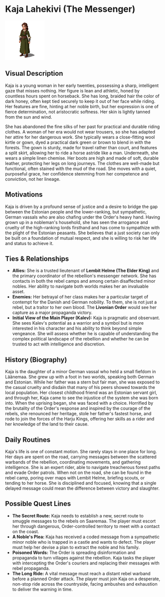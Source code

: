 # Kaja Lahekivi (The Messenger)

![alt text](kaja_lahekivi.png)

## Visual Description
Kaja is a young woman in her early twenties, possessing a sharp, intelligent gaze that misses nothing. Her figure is lean and athletic, honed by countless hours spent on horseback. She has long, braided hair the color of dark honey, often kept tied securely to keep it out of her face while riding. Her features are fine, hinting at her noble birth, but her expression is one of fierce determination, not aristocratic softness. Her skin is lightly tanned from the sun and wind.

She has abandoned the fine silks of her past for practical and durable riding clothes. A woman of her era would not wear trousers, so she has adapted her attire for her dangerous work. She typically wears a close-fitting wool kirtle or gown, dyed a practical dark green or brown to blend in with the forests. The gown is sturdy, made for travel rather than court, and features a split skirt, allowing her to ride a horse astride like a man. Underneath, she wears a simple linen chemise. Her boots are high and made of soft, durable leather, protecting her legs on long journeys. The clothes are well-made but functional, often stained with the mud of the road. She moves with a quiet, purposeful grace, her confidence stemming from her competence and conviction, not her lineage.

## Motivations
Kaja is driven by a profound sense of justice and a desire to bridge the gap between the Estonian people and the lower-ranking, but sympathetic, German vassals who are also chafing under the Order's heavy hand. Having grown up in a nobleman's household, she has seen the arrogance and cruelty of the high-ranking lords firsthand and has come to sympathize with the plight of the Estonian peasants. She believes that a just society can only be built on a foundation of mutual respect, and she is willing to risk her life and status to achieve it.

## Ties & Relationships
- **Allies:** She is a trusted lieutenant of **Lembit Helme (The Elder King)** and the primary coordinator of the rebellion's messenger network. She has contacts in both the rebel camps and among certain disaffected minor nobles. Her ability to navigate both worlds makes her an invaluable asset.
- **Enemies:** Her betrayal of her class makes her a particular target of contempt for the Danish and German nobility. To them, she is not just a rebel, but a traitor to her own blood. The **Livonian Order** would see her capture as a major propaganda victory.
- **Initial View of the Main Player (Kalev):** Kaja is pragmatic and observant. She sees Kalev's potential as a warrior and a symbol but is more interested in his character and his ability to think beyond simple vengeance. She will assess whether he is capable of understanding the complex political landscape of the rebellion and whether he can be trusted to act with intelligence and discretion.

## History (Biography)
Kaja is the daughter of a minor German vassal who held a small fiefdom in Läänemaa. She grew up with a foot in two worlds, speaking both German and Estonian. While her father was a stern but fair man, she was exposed to the casual cruelty and disdain that many of his peers showed towards the local population. Her closest childhood friend was an Estonian servant girl, and through her, Kaja came to see the injustice of the system she was born into. When the uprising began, she was faced with a choice. Horrified by the brutality of the Order's response and inspired by the courage of the rebels, she renounced her heritage, stole her father's fastest horse, and rode to join the forces of the Harju Kings, offering her skills as a rider and her knowledge of the land to their cause.

## Daily Routines
Kaja's life is one of constant motion. She rarely stays in one place for long. Her days are spent on the road, carrying messages between the scattered warbands of the rebellion, coordinating movements, and gathering intelligence. She is an expert rider, able to navigate treacherous forest paths and evade Order patrols. When not on the road, she can be found in the rebel camp, poring over maps with Lembit Helme, briefing scouts, or tending to her horse. She is disciplined and focused, knowing that a single delayed message could mean the difference between victory and slaughter.

## Possible Quest Lines
- **The Secret Route:** Kaja needs to establish a new, secret route to smuggle messages to the rebels on Saaremaa. The player must escort her through dangerous, Order-controlled territory to meet with a contact on the coast.
- **A Noble's Plea:** Kaja has received a coded message from a sympathetic minor noble who is trapped in a castle and wants to defect. The player must help her devise a plan to extract the noble and his family.
- **Poisoned Words:** The Order is spreading disinformation and propaganda to turn villages against the rebellion. Kaja tasks the player with intercepting the Order's couriers and replacing their messages with rebel propaganda.
- **The Long Ride:** A vital message must reach a distant rebel warband before a planned Order attack. The player must join Kaja on a desperate, non-stop ride across the countryside, facing ambushes and exhaustion to deliver the warning in time.

